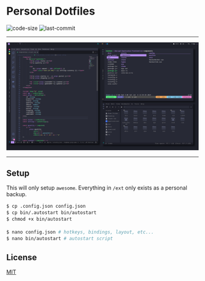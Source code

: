 # Personal Dotfiles

![code-size](https://img.shields.io/github/languages/code-size/cyan903/dots) ![last-commit](https://img.shields.io/github/last-commit/cyan903/dots)

<hr />

<p align="center">
    <img src="ext/preview.png" />
</p>

<hr />

## Setup

This will only setup `awesome`. Everything in `/ext` only exists as a personal backup.

```sh
$ cp .config.json config.json
$ cp bin/.autostart bin/autostart
$ chmod +x bin/autostart

$ nano config.json # hotkeys, bindings, layout, etc...
$ nano bin/autostart # autostart script
```

## License

[MIT](LICENSE)
